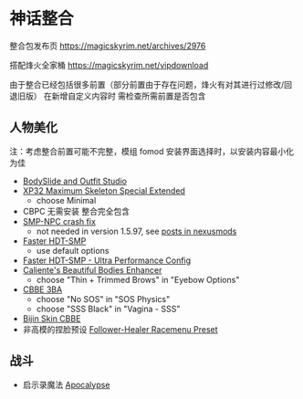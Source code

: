 # 神话整合

整合包发布页 https://magicskyrim.net/archives/2976

搭配烽火全家桶 https://magicskyrim.net/vipdownload

由于整合已经包括很多前置（部分前置由于存在问题，烽火有对其进行过修改/回退旧版）
在新增自定义内容时 需检查所需前置是否包含

## 人物美化

注：考虑整合前置可能不完整，模组 fomod 安装界面选择时，以安装内容最小化为佳

- [BodySlide and Outfit Studio](https://www.nexusmods.com/skyrimspecialedition/mods/201)
- [XP32 Maximum Skeleton Special Extended](https://www.nexusmods.com/skyrimspecialedition/mods/1988)
  - choose Minimal
- CBPC 无需安装 整合完全包含
- [SMP-NPC crash fix](https://www.nexusmods.com/skyrimspecialedition/mods/91616)
  - not needed in version 1.5.97, see [posts in nexusmods](https://www.nexusmods.com/skyrimspecialedition/mods/91616?tab=posts)
- [Faster HDT-SMP](https://www.nexusmods.com/skyrimspecialedition/mods/57339)
  - use default options
- [Faster HDT-SMP - Ultra Performance Config](https://www.nexusmods.com/skyrimspecialedition/mods/89992)
- [Caliente's Beautiful Bodies Enhancer](https://www.nexusmods.com/skyrimspecialedition/mods/198)
  - choose "Thin + Trimmed Brows" in "Eyebow Options"
- [CBBE 3BA](https://www.nexusmods.com/skyrimspecialedition/mods/30174)
  - choose "No SOS" in "SOS Physics"
  - choose "SSS Black" in "Vagina - SSS"
- [Bijin Skin CBBE](https://www.nexusmods.com/skyrimspecialedition/mods/20078)
- 非高模的捏脸预设 [Follower-Healer Racemenu Preset](https://www.nexusmods.com/skyrimspecialedition/mods/58030)

## 战斗

- 启示录魔法 [Apocalypse](https://www.nexusmods.com/skyrimspecialedition/mods/1090)
